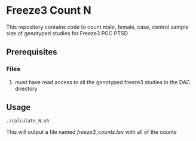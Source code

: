 # Freeze3 Count N
This repository contains code to count male, female, case, control sample size of genotyped studies for Freeze3 PGC PTSD

## Prerequisites

### Files

1. must have read access to all the genotyped freeze3 studies in the DAC directory

## Usage

```
./calculate_N.sh
```
This will output a file named *freeze3_counts.tsv* with all of the counts
